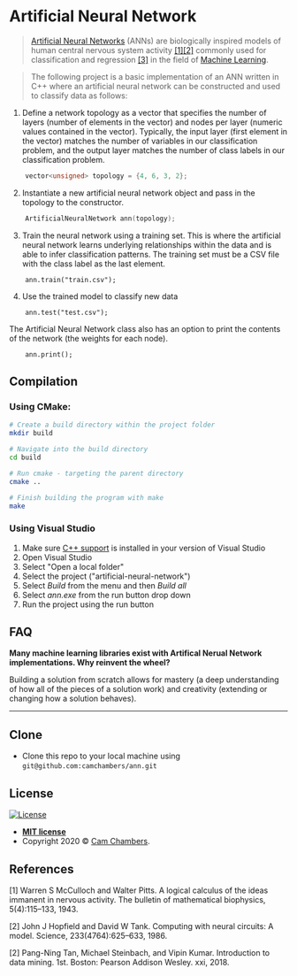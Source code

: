 # Artificial Neural Network
>[Artificial Neural Networks](https://en.wikipedia.org/wiki/Artificial_neural_network) (ANNs) are biologically inspired models of human central nervous system activity [[1]](#footnote_1)[[2]](#footnote_2) commonly used for classification and regression [[3]](#footnote_3) in the field of [Machine Learning](https://en.wikipedia.org/wiki/Machine_learning).

>The following project is a basic implementation of an ANN written in C++ where an artificial neural network can be constructed and used to classify data as follows: 

1. Define a network topology as a vector that specifies the number of layers (number of elements in the vector) and nodes per layer (numeric values contained in the vector). Typically, the input layer (first element in the vector) matches the number of variables in our classification problem, and the output layer matches the number of class labels in our classification problem. 

```cpp
    vector<unsigned> topology = {4, 6, 3, 2};
```
2. Instantiate a new artificial neural network object and pass in the topology to the constructor.
```cpp
    ArtificialNeuralNetwork ann(topology);
```

3. Train the neural network using a training set. This is where the artificial neural network learns underlying relationships within the data and is able to infer classification patterns. The training set must be a CSV file with the class label as the last element. 

```cppp
    ann.train("train.csv");
```

4. Use the trained model to classify new data 

```cppp
    ann.test("test.csv");
```

The Artificial Neural Network class also has an option to print the contents of the network (the weights for each node). 
```cppp
    ann.print();
```

## Compilation

### Using CMake:
```bash
# Create a build directory within the project folder
mkdir build

# Navigate into the build directory
cd build

# Run cmake - targeting the parent directory
cmake ..

# Finish building the program with make
make
```

### Using Visual Studio
1. Make sure [C++ support](https://docs.microsoft.com/en-us/cpp) is installed in your version of Visual Studio
2. Open Visual Studio
3. Select "Open a local folder"
4. Select the project ("artificial-neural-network")
5. Select *Build* from the menu and then *Build all*
6. Select *ann.exe* from the run button drop down
7. Run the project using the run button

## FAQ
**Many machine learning libraries exist with Artifical Nerual Network implementations. Why reinvent the wheel?**

Building a solution from scratch allows for mastery (a deep understanding of how all of the pieces of a solution work) and creativity (extending or changing how a solution behaves). 

---
## Clone

- Clone this repo to your local machine using `git@github.com:camchambers/ann.git`

## License

[![License](http://img.shields.io/:license-mit-blue.svg?style=flat-square)](http://badges.mit-license.org)

- **[MIT license](http://opensource.org/licenses/mit-license.php)**
- Copyright 2020 © <a href="https://www.camchambers.com" target="_blank">Cam Chambers</a>.

## References
<a name="footnote_1">[1]</a> Warren S McCulloch and Walter Pitts. A logical calculus of the ideas immanent
in nervous activity. The bulletin of mathematical biophysics, 5(4):115–133, 1943.

<a name="footnote_2">[2]</a> John J Hopfield and David W Tank. Computing with neural circuits: A model.
Science, 233(4764):625–633, 1986.

<a name="footnote_3">[2]</a> Pang-Ning Tan, Michael Steinbach, and Vipin Kumar. Introduction to data
mining. 1st. Boston: Pearson Addison Wesley. xxi, 2018.
